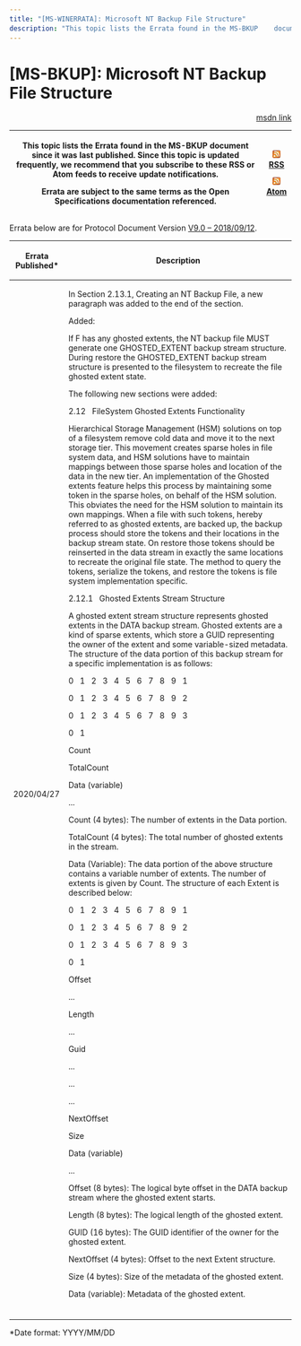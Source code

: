 ```yaml
---
title: "[MS-WINERRATA]: Microsoft NT Backup File Structure"
description: "This topic lists the Errata found in the MS-BKUP    document since it was last published. Since this topic is updated    frequently, we recommend"
---
```


# [MS-BKUP]: Microsoft NT Backup File Structure

<p align="right"><a href="https://msdn.microsoft.com/en-us/library/eb869ede-eea7-4358-b489-daaca74eb1e9">msdn link</a></p>
<p> </p>

<table>
 <thead>
  <tr>
   <th>
   <p>This topic lists the Errata found in the MS-BKUP
   document since it was last published. Since this topic is updated
   frequently, we recommend that you subscribe to these RSS or Atom feeds to
   receive update notifications.</p>
   <p>Errata are subject to the same terms as the
   Open Specifications documentation referenced.</p>
   </th>
   <th>
   <p><img id="Picture 362" src="ms-winerrata_files/image002.png"><a href="http://blogs.msdn.com/b/protocol_content_errata/rss.aspx">RSS</a> </p>
   <p><img id="Picture 357" src="ms-winerrata_files/image002.png"><a href="http://blogs.msdn.com/b/protocol_content_errata/atom.aspx">Atom</a> </p>
   <p> </p>
   </th>
  </tr>
 </thead>
</table>

<p>Errata below are for Protocol Document Version <a href="https://docs.microsoft.com/en-us/openspecs/windows_protocols/ms-bkup/f67950c8-d583-469a-83dd-c4ff4cedf533">V9.0
– 2018/09/12</a>.</p>

<table>
 <thead>
  <tr>
   <th>
   <p>Errata Published*</p>
   </th>
   <th>
   <p>Description</p>
   </th>
  </tr>
 </thead>
 <tr>
  <td>
  <p>2020/04/27</p>
  </td>
  <td>
  <p>In Section 2.13.1, Creating an NT Backup File, a new
  paragraph was added to the end of the section.</p>
  <p> </p>
  <p>Added:</p>
  <p> </p>
  <p>If F has any ghosted extents, the NT backup file MUST
  generate one GHOSTED_EXTENT backup stream structure. During restore the
  GHOSTED_EXTENT backup stream structure is presented to the filesystem to
  recreate the file ghosted extent state.</p>
  <p> </p>
  <p>The following new sections were added:</p>
  <p> </p>
  <p>2.12   FileSystem Ghosted Extents Functionality</p>
  <p> </p>
  <p>Hierarchical Storage Management (HSM) solutions on top
  of a filesystem remove cold data and move it to the next storage tier. This
  movement creates sparse holes in file system data, and HSM solutions have to
  maintain mappings between those sparse holes and location of the data in the
  new tier. An implementation of the Ghosted extents feature helps this process
  by maintaining some token in the sparse holes, on behalf of the HSM solution.
  This obviates the need for the HSM solution to maintain its own mappings.
  When a file with such tokens, hereby referred to as ghosted extents, are
  backed up, the backup process should store the tokens and their locations in
  the backup stream state. On restore those tokens should be reinserted in the
  data stream in exactly the same locations to recreate the original file
  state. The method to query the tokens, serialize the tokens, and restore the
  tokens is file system implementation specific.</p>
  <p> </p>
  <p>2.12.1   Ghosted Extents Stream Structure</p>
  <p> </p>
  <p>A ghosted extent stream structure represents ghosted
  extents in the DATA backup stream. Ghosted extents are a kind of sparse
  extents, which store a GUID representing the owner of the extent and some
  variable-sized metadata. The structure of the data portion of this backup
  stream for a specific implementation is as follows:</p>
  <p> </p>
  <p>0   1   2   3   4   5   6   7   8   9   1</p>
  <p> </p>
  <p>0   1   2   3   4   5   6   7   8   9   2</p>
  <p> </p>
  <p>0   1   2   3   4   5   6   7   8   9   3</p>
  <p> </p>
  <p>0   1</p>
  <p> </p>
  <p>Count</p>
  <p> </p>
  <p>TotalCount</p>
  <p> </p>
  <p>Data (variable)</p>
  <p> </p>
  <p>...</p>
  <p> </p>
  <p>Count (4 bytes): The number of extents in the Data
  portion.</p>
  <p> </p>
  <p>TotalCount (4 bytes): The total number of ghosted
  extents in the stream.</p>
  <p> </p>
  <p>Data (Variable):  The data portion of the above
  structure contains a variable number of extents. The number of extents is
  given by Count. The structure of each Extent is described below:</p>
  <p> </p>
  <p>0   1   2   3   4   5   6   7   8   9   1</p>
  <p> </p>
  <p>0   1   2   3   4   5   6   7   8   9   2</p>
  <p> </p>
  <p>0   1   2   3   4   5   6   7   8   9   3</p>
  <p> </p>
  <p>0   1</p>
  <p> </p>
  <p>Offset</p>
  <p> </p>
  <p>...</p>
  <p> </p>
  <p>Length</p>
  <p> </p>
  <p>...</p>
  <p> </p>
  <p>Guid</p>
  <p> </p>
  <p>...</p>
  <p> </p>
  <p>...</p>
  <p> </p>
  <p>...</p>
  <p> </p>
  <p>NextOffset</p>
  <p> </p>
  <p>Size</p>
  <p> </p>
  <p>Data (variable)</p>
  <p> </p>
  <p>...</p>
  <p> </p>
  <p>Offset (8 bytes): The logical byte offset in the DATA
  backup stream where the ghosted extent starts.</p>
  <p> </p>
  <p>Length (8 bytes): The logical length of the ghosted
  extent.</p>
  <p> </p>
  <p>GUID (16 bytes): The GUID identifier of the owner for
  the ghosted extent.</p>
  <p> </p>
  <p>NextOffset (4 bytes): Offset to the next Extent
  structure.</p>
  <p> </p>
  <p>Size (4 bytes): Size of the metadata of the ghosted
  extent.</p>
  <p> </p>
  <p>Data (variable): Metadata of the ghosted extent.</p>
  </td>
 </tr>
 <tr>
  <td></td>
  <td>
  <p> </p>
  </td>
 </tr>
</table>

<p>*Date format: YYYY/MM/DD</p>


                